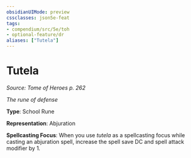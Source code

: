 ```yaml
---
obsidianUIMode: preview
cssclasses: json5e-feat
tags:
- compendium/src/5e/toh
- optional-feature/dr
aliases: ["Tutela"]
---
```

# Tutela
*Source: Tome of Heroes p. 262*  

*The rune of defense*

**Type**: School Rune

**Representation**: Abjuration

**Spellcasting Focus**: When you use *tutela* as a spellcasting focus while casting an abjuration spell, increase the spell save DC and spell attack modifier by 1.